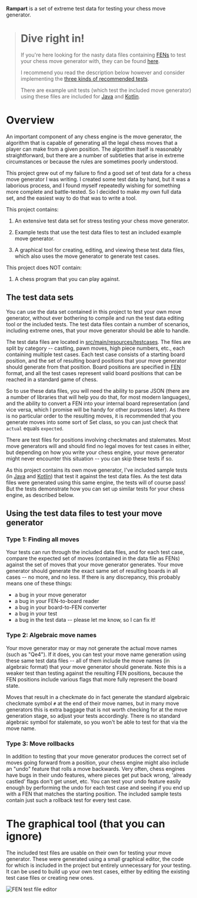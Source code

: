 **Rampart** is a set of extreme test data for testing your chess move generator.

># Dive right in!
>
> If you're here looking for the nasty data files containing [FENs](https://en.wikipedia.org/wiki/Forsyth%E2%80%93Edwards_Notation)
> to test your chess move generator with, they can be found [here](src/main/resources/testcases).
>
> I recommend you read the description below however and consider
> implementing the [three kinds of recommended tests](#Using-the-test-data-files-to-test-your-move-generator).
>
> There are example unit tests (which test the included move generator) using 
> these files are included for [Java](src/test/java/org/computronium/chess/TestMoveGeneratorJava.java) and [Kotlin](src/test/kotlin/org/computronium/chess/TestMoveGeneratorKotlin.kt).


# Overview

An important component of any chess engine is the move generator,
the algorithm that is capable of generating all the legal chess
moves that a player can make from a given position.  The algorithm
itself is reasonably straightforward, but there are a number of
subtleties that arise in extreme circumstances or because the rules
are sometimes poorly understood.

This project grew out of my failure to find a good set of test data
for a chess move generator I was writing.  I created some test data
by hand, but it was a laborious process, and I found myself repeatedly
wishing for something more complete and battle-tested.  So I decided
to make my own full data set, and the easiest way to do that was to
write a tool.

This project contains:

1.  An extensive test data set for stress testing your chess move generator.

2.  Example tests that use the test data files to test an included example move generator.

3.  A graphical tool for creating, editing, and viewing these test data files, which also uses the move generator to generate test cases.

This project does NOT contain:

1.  A chess program that you can play against.

## The test data sets

You can use the data set contained in this project to test your own
move generator, without ever bothering to compile and run the
test data editing tool or the included tests.  The test data files
contain a number of scenarios, including extreme ones, that your move
generator should be able to handle.

The test data files are located in [src/main/resources/testcases](src/main/resources/testcases).
The files are split by category -- castling, pawn moves, high piece numbers,
etc., each containing multiple test cases.  Each test case consists
of a starting board position, and the set of resulting board positions
that your move generator should generate from that position.  Board
positions are specified in [FEN](https://en.wikipedia.org/wiki/Forsyth%E2%80%93Edwards_Notation)
format, and all the test cases represent valid board positions that
can be reached in a standard game of chess.

So to use these data files, you will need the ability to parse JSON
(there are a number of libraries that will help you do that, for
most modern languages), and the ability to convert a FEN into your
internal board representation (and vice versa, which I promise will
be handy for other purposes later).  As there is no particular order
to the resulting moves, it is recommended that you generate moves into
some sort of Set class, so you can just check that `actual` equals `expected`.

There are test files for positions involving checkmates and stalemates.
Most move generators will and should find no legal moves for
test cases in either, but depending on how you write your chess engine, your
move generator might never encounter this situation -- you can skip these
tests if so.

As this project contains its own move generator, I've included
sample tests (in [Java](src/test/java/org/computronium/chess/TestMoveGeneratorJava.java) and [Kotlin](src/test/kotlin/org/computronium/chess/TestMoveGeneratorKotlin.kt)) that test it against the test
data files.  As the test data files were generated using this same
engine, the tests will of course pass!  But the tests demonstrate
how you can set up similar tests for your chess engine, as described
below.

## Using the test data files to test your move generator

### Type 1: Finding all moves

Your tests can run through the included data files, and for each
test case, compare the expected set of moves (contained in the data
file as FENs) against the set of moves that your move generator
generates.  Your move generator should generate the exact same set of
resulting boards in all cases -- no more, and no less.  If there is any
discrepancy, this probably means one of these things:
* a bug in your move generator
* a bug in your FEN-to-board reader
* a bug in your board-to-FEN converter
* a bug in your test
* a bug in the test data -- please let me know, so I can fix it!

### Type 2: Algebraic move names

Your move generator may or may not generate the actual move names
(such as "Qe4").  If it does, you can test your move name generation
using these same test data files -- all of them include the move
names (in algebraic format) that your move generator should
generate.  Note this is a weaker test than testing against the
resulting FEN positions, because the FEN positions include various
flags that more fully represent the board state.

Moves that result in a checkmate do in fact generate the standard
algebraic checkmate symbol `#` at the end of their move names, but
in many move generators this is extra baggage that is not worth
checking for at the move generation stage, so adjust your tests
accordingly.  There is no standard algebraic symbol for stalemate,
so you won't be able to test for that via the move name.

### Type 3: Move rollbacks

In addition to testing that your move generator produces the
correct set of moves going forward from a position, your chess
engine might also include an "undo" feature that rolls a move
backwards.  Very often, chess engines have bugs in their undo
features, where pieces get put back wrong, 'already castled' flags
don't get unset, etc.  You can test your undo feature easily enough
by performing the undo for each test case and seeing if you end up with
a FEN that matches the starting position.  The included sample tests
contain just such a rollback test for every test case.

# The graphical tool (that you can ignore)

The included test files are usable on their own for testing your move
generator.  These were generated using a small graphical editor, the
code for which is included in the project but entirely unnecessary for
your testing.  It can be used to build up your own test cases, either
by editing the existing test case files or creating new ones.

![FEN test file editor](doc/editor.png)
